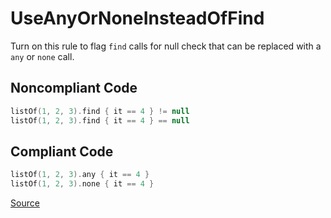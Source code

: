 # UseAnyOrNoneInsteadOfFind

Turn on this rule to flag `find` calls for null check that can be replaced with a `any` or `none` call.

## Noncompliant Code

```kotlin
listOf(1, 2, 3).find { it == 4 } != null
listOf(1, 2, 3).find { it == 4 } == null
```
## Compliant Code

```kotlin
listOf(1, 2, 3).any { it == 4 }
listOf(1, 2, 3).none { it == 4 }
```

[Source](https://detekt.github.io/detekt/style.html#useanyornoneinsteadoffind)
